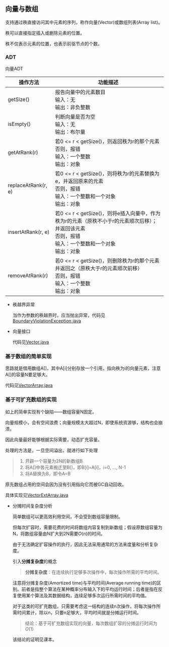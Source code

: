 ## 向量与数组

支持通过秩直接访问其中元素的序列，称作向量(Vector)或数组列表(Array list)。

秩可以直接指定插入或删除元素的位置。

秩不仅表示元素的位置，也表示前驱节点的个数。

### ADT

向量ADT

| 操作方法            | 功能描述                                                     |
| ------------------- | ------------------------------------------------------------ |
| getSize()           | 报告向量中的元素数目<br>输入：无<br>输出：非负整数           |
| isEmpty()           | 判断向量是否为空<br>输入：无<br>输出：布尔量                 |
| getAtRank(r)        | 若0 <= r < getSize()，则返回秩为r的那个元素<br>否则，报错<br>输入：一个整数<br>输出：对象 |
| replaceAtRank(r, e) | 若0 <= r < getSize()，则将秩为r的元素替换为e，并返回原来的元素<br>否则，报错<br>输入：一个整数和一个对象<br>输出：对象 |
| insertAtRank(r, e)  | 若0 <= r < getSize()，则将e插入向量中，作为秩为r的元素（原秩不小于r的元素顺次后移）；并返回该元素<br>否则，报错<br>输入：一个整数和一个对象<br>输出：对象 |
| removeAtRank(r)     | 若0 <= r < getSize()，则删除秩为r的那个元素并返回之（原秩大于r的元素顺次前移）<br>否则，报错<br>输入：一个整数<br>输出：对象 |

* 秩越界异常

    当作为参数的秩越界时，应当抛出异常，代码见[BoundaryViolationException.java](../../java/dsa/vector/BoundaryViolationException.java)

* 向量接口

    代码见[Vector.java](../../java/dsa/vector/Vector.java)

### 基于数组的简单实现

思路就是借用数组A[]，其中A[i]分别存放一个引用，指向秩为i的向量元素，注意A[]的容量N要足够大。

代码见[VectorArray.java](../../java/dsa/vector/impl/VectorArray.java)

### 基于可扩充数组的实现

如上的简单实现有个缺陷——数组容量N固定。

向量规模小，会有空间浪费；向量规模太大超过N，即使系统资源够，结构也会崩溃。

因此向量最好能够根据实际需要，动态扩充容量。

处理的方法是，一旦空间溢出，就进行如下处理

> 1. 开辟一个容量为2N的新数组B
> 2. 将A[]中各元素搬迁至B[]，即B[i]=A[i]，i=0, …, N-1
> 3. 将A替换为B，即令A=B

原先数组占用的空间会因为没有引用指向它而被GC自动回收。

具体实现见[VectorExtArray.java](../../java/dsa/vector/impl/VectorExtArray.java)

* 分摊时间复杂度分析

    简单数组可以更高效利用空间，不会受到数组容量限制。

    但每次扩容时，需要花费的时间将数组内容复制到新数组；假设原数组容量为N，将数组容量由N扩大到2N需要$O(n)$的时间。

    由于无法确定扩容操作的执行，因此无法采用通常的方法来度量和分析复杂度。

    引入**分摊复杂度**的概念

    > **分摊复杂度**：在连续执行足够多次操作中，每次操作所需的平均时间。

    注意将分摊复杂度(Amortized time)与平均时间(Average running time)的区别。前者是指整个算法在某种概率分布输入下的平均运行时间；后者是指在反复使用某个算法及其数据结构，连续足够多次运行所需时间的平均值。

    对于这类的可扩充数组，只需要考虑这一结构的连续n次操作，将每次操作所需时间累计，除以n，只要n足够大，平均时间就是分摊运行时间。

    > 结论：基于可扩充数组实现的向量，每次数组扩容的分摊运行时间为$O(1)$

    该结论的证明见课本。

